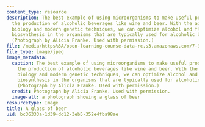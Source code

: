 ```yaml
---
content_type: resource
description: The best example of using microorganisms to make useful products is in
  the production of alcoholic beverages like wine and beer. With the advent of molecular
  biology and modern genetic techniques, we can optimize alcohol and flavor compound
  biosynthesis in the organisms that are typically used for alcoholic beverage production.
  (Photograph by Alicia Franke. Used with permission.)
file: /media/https%3A/open-learning-course-data-rc.s3.amazonaws.com/7-341-harnessing-the-biosphere-natural-products-and-biotechnology-fall-2012/bc36333a1d39dd123eb5352e4fba98ae_7-341f12.jpg
file_type: image/jpeg
image_metadata:
  caption: The best example of using microorganisms to make useful products is in
    the production of alcoholic beverages like wine and beer. With the advent of molecular
    biology and modern genetic techniques, we can optimize alcohol and flavor compound
    biosynthesis in the organisms that are typically used for alcoholic beverage production.
    (Photograph by Alicia Franke. Used with permission.)
  credit: Photograph by Alicia Franke. Used with permission.
  image-alt: a photograph showing a glass of beer
resourcetype: Image
title: A glass of beer
uid: bc36333a-1d39-dd12-3eb5-352e4fba98ae
---
```


